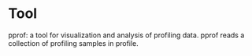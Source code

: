 # Tool

pprof: a tool for visualization and analysis of profiling data. pprof reads a collection of profiling samples in profile.
